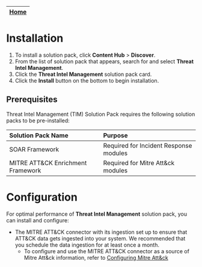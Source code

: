 | [Home](https://github.com/fortinet-fortisoar/solution-pack-threat-intel-management/blob/release/1.0.1/README.md) |
|--------------------------------------------|

# Installation

1. To install a solution pack, click **Content Hub** > **Discover**.
2. From the list of solution pack that appears, search for and select **Threat Intel Management**.
3. Click the **Threat Intel Management** solution pack card.
4. Click the **Install** button on the bottom to begin installation.

## Prerequisites

Threat Intel Management (TIM) Solution Pack requires the following solution packs to be pre-installed:

| Solution Pack Name                | Purpose                                |
|:----------------------------------|:---------------------------------------|
| SOAR Framework                    | Required for Incident Response modules |
| MITRE ATT&CK Enrichment Framework | Required for Mitre Att&ck modules      |

# Configuration

For optimal performance of **Threat Intel Management** solution pack, you can install and configure:

- The MITRE ATT&CK connector with its ingestion set up to ensure that ATT&CK data gets ingested into your system. We recommended that you schedule the data ingestion for at least once a month.
  - To configure and use the MITRE ATT&CK connector as a source of Mitre Att&ck information, refer to [Configuring Mitre Att&ck](https://docs.fortinet.com/document/fortisoar/2.1.0/virustotal/166/virustotal-v2-1-0#Configure_Data_Ingestion)
